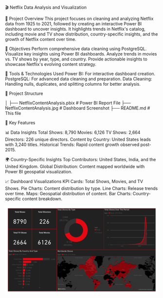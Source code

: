 🎬 Netflix Data Analysis and Visualization

📝 Project Overview
This project focuses on cleaning and analyzing Netflix data from 1925 to 2021, followed by creating an interactive Power BI dashboard to uncover insights. It highlights trends in Netflix's catalog, including movie and TV show distribution, country-specific insights, and the growth of Netflix content over time.

🎯 Objectives
Perform comprehensive data cleaning using PostgreSQL.
Visualize key insights using Power BI dashboards.
Analyze trends in movies vs. TV shows by year, type, and country.
Provide actionable insights to showcase Netflix's evolving content strategy.

🔧 Tools & Technologies Used
Power BI: For interactive dashboard creation.
PostgreSQL: For advanced data cleaning and preparation.
Data Cleaning: Handling nulls, duplicates, and splitting columns for better analysis.

📂 Project Structure

│
├── NetflixContentAnalysis.pbix   # Power BI Report File
├── NetflixContentAnalysis.jpg    # Dashboard Screenshot
├── README.md                     # This file


🚀 Key Features

📊 Data Insights
Total Shows: 8,790
Movies: 6,126
TV Shows: 2,664
Directors: 226 unique directors.
Content by Country: United States leads with 3,240 titles.
Historical Trends: Rapid content growth observed post-2015.

🌍 Country-Specific Insights
Top Contributors: United States, India, and the United Kingdom.
Global Distribution: Content mapped worldwide with Power BI geospatial visualization.

📈 Dashboard Visualizations
KPI Cards: Total Shows, Movies, and TV Shows.
Pie Charts: Content distribution by type.
Line Charts: Release trends over time.
Maps: Geospatial distribution of content.
Bar Charts: Country-specific content breakdown.

![alt text](https://github.com/nikhil3500/data_science_projects/blob/c5547bc8094badf8380680e8bc6e411e243551bd/power%20bi/netflix/NetflixContentAnalysisDashboard.jpg)

